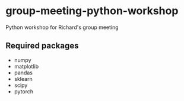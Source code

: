 # group-meeting-python-workshop

Python workshop for Richard's group meeting

## Required packages

- numpy
- matplotlib
- pandas
- sklearn
- scipy
- pytorch
